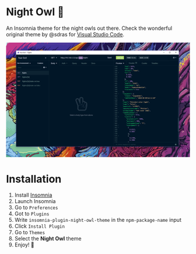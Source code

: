 # Night Owl :owl:

An Insomnia theme for the night owls out there. Check the wonderful original
theme by @sdras for [Visual Studio Code](https://github.com/sdras/night-owl-vscode-theme).

![Screenshot](./screenshots/main.png)

# Installation

1. Install [Insomnia](https://insomnia.rest/)
2. Launch Insomnia
3. Go to `Preferences`
4. Got to `Plugins`
5. Write `insomnia-plugin-night-owl-theme` in the `npm-package-name` input
6. Click `Install Plugin`
7. Go to `Themes`
8. Select the **Night Owl** theme
9. Enjoy! :owl:

